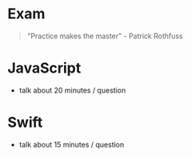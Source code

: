 # Exam
> "Practice makes the master" - Patrick Rothfuss

# JavaScript
* talk about 20 minutes / question

# Swift
* talk about 15 minutes / question

